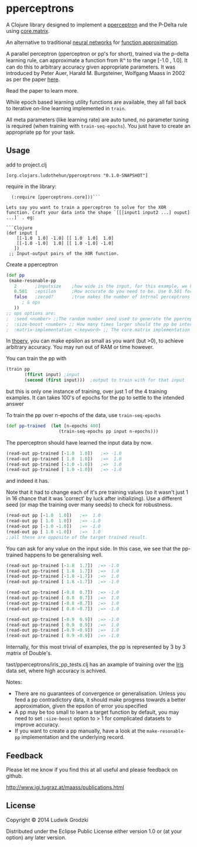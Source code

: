 # pperceptrons

A Clojure library designed to implement a [pperceptron](http://www.igi.tugraz.at/psfiles/pdelta-journal.pdf) and the P-Delta rule using [core.matrix](https://github.com/mikera/core.matrix).

An alternative to traditional [neural networks](http://en.wikipedia.org/wiki/Artificial_neural_network) for [function approximation](http://en.wikipedia.org/wiki/Function_approximation).

A parallel perceptron (pperceptron or pp's for short), trained via the p-delta learning rule, can approximate a function from ℝⁿ to the range [-1.0 , 1.0]. It can do this to arbitrary accuracy given appropriate parameters. It was introduced by Peter Auer, Harald M. Burgsteiner, Wolfgang Maass in 2002 as per the paper [here](http://www.igi.tugraz.at/psfiles/pdelta-journal.pdf).

Read the paper to learn more.

While epoch based learning utility functions are available, they all fall back to iterative on-line learning implemented in `train`.

All meta parameters (like learning rate) are auto tuned, no parameter tuning is required (when training with `train-seq-epochs`). You just have to create an appropriate pp for your task.

## Usage

add to project.clj

`[org.clojars.ludothehun/pperceptrons "0.1.0-SNAPSHOT"]`

require in the library:

```(ns yourns
  (:require [pperceptrons.core]))```

Lets say you want to train a pperceptron to solve for the XOR function. Craft your data into the shape `[[[input1 input2 ...] ouput] ...]` . eg:

```Clojure
(def input [
    [[-1.0  1.0] -1.0] [[ 1.0  1.0]  1.0]
    [[-1.0 -1.0]  1.0] [[ 1.0 -1.0] -1.0]
   ])
 ;; Input-output pairs of the XOR function.
```

Create a pperceptron

```Clojure
(def pp
 (make-resonable-pp
   2       ;inputsize    ;how wide is the input, for this example, we have an input of size 2
   0.501   ;epsilon      ;How accurate do you need to be. Use 0.501 for a binary pperceptron (which will return -1.0 or 1.0, when zerod? = false). Smaller epsilon will make the pp bigger internally.
   false   ;zerod?       ;true makes the number of intrnal perceptrons even, so it will be possible to respond with 0.0 as the output.
      ; & ops
   ))
;; ops options are:
;  :seed <number> ;;The random number seed used to generate the pperceptron, default 0
;  :size-boost <number> ;; How many times larger should the pp be internally then the default. Default is 1. >1 integer values will allow the pp to learn more complicated functions (with more inflection points)
;  :matrix-implementation <:keyword> ;; The core.matrix implementation the pp should use. Default :vectorz
```

In [thoery](http://www.igi.tugraz.at/psfiles/pdelta-journal.pdf), you can make epsilon as small as you want (but >0), to achieve arbitrary accuracy. You may run out of RAM or time however.

You can train the pp with

```Clojure
(train pp
       (ffirst input) ;input
       (second (first input)))  ;output to train with for that input
```

but this is only one instance of training, over just 1 of the 4 training examples. It can takes 100's of epochs for the pp to settle to the intended answer

To train the pp over n-epochs of the data, use `train-seq-epochs`

```Clojure
(def pp-trained  (let [n-epochs 400]
                    (train-seq-epochs pp input n-epochs)))
```

The pperceptron should have learned the input data by now.

```Clojure
(read-out pp-trained [-1.0  1.0])   ;=> -1.0
(read-out pp-trained [ 1.0  1.0])   ;=>  1.0
(read-out pp-trained [-1.0 -1.0])   ;=>  1.0
(read-out pp-trained [ 1.0 -1.0])   ;=> -1.0
```

and indeed it has.

Note that it had to change each of it's pre training values (so it wasn't just 1 in 16 chance that it was 'correct' by luck after initializing). Use a different seed (or map the training over many seeds) to check for robustness.

```Clojure
(read-out pp [-1.0  1.0])   ;=>  1.0
(read-out pp [ 1.0  1.0])   ;=> -1.0
(read-out pp [-1.0 -1.0])   ;=> -1.0
(read-out pp [ 1.0 -1.0])   ;=>  1.0
;;all these are opposite of the target trained result.
```

You can ask for any value on the input side. In this case, we see that the pp-trained happens to be generalising well.

```Clojure
(read-out pp-trained [-1.8  1.7])  ;=> -1.0
(read-out pp-trained [ 1.8  1.7])  ;=>  1.0
(read-out pp-trained [-1.8 -1.7])  ;=>  1.0
(read-out pp-trained [ 1.8 -1.7])  ;=> -1.0

(read-out pp-trained [-0.8  0.7])  ;=> -1.0
(read-out pp-trained [ 0.8  0.7])  ;=>  1.0
(read-out pp-trained [-0.8 -0.7])  ;=>  1.0
(read-out pp-trained [ 0.8 -0.7])  ;=> -1.0

(read-out pp-trained [-0.9  0.9])  ;=> -1.0
(read-out pp-trained [ 0.9  0.9])  ;=>  1.0
(read-out pp-trained [-0.9 -0.9])  ;=>  1.0
(read-out pp-trained [ 0.9 -0.9])  ;=> -1.0
```

Internally, for this most trivial of examples, the pp is represented by 3 by 3 matrix of Double's.

tast/pperceptrons/iris_pp_tests.clj has an axample of training over the [Iris](http://en.wikipedia.org/wiki/Iris_flower_data_set) data set, where high accuracy is achived.


Notes:

- There are no guarantees of convergence or generalisation. Unless you feed a pp contradictory data, it should make progress towards a better approximation, given the epsilon of error you specified
- A pp may be too small to learn a target function by default, you may need to set `:size-boost` option to > 1 for complicated datasets to improve accuracy.
- If you want to create a pp manually, have a look at the `make-resonable-pp` implementation and the underlying record.


## Feedback

Please let me know if you find this at all useful and please feedback on github.

http://www.igi.tugraz.at/maass/publications.html

## License

Copyright © 2014 Ludwik Grodzki

Distributed under the Eclipse Public License either version 1.0 or (at
your option) any later version.
